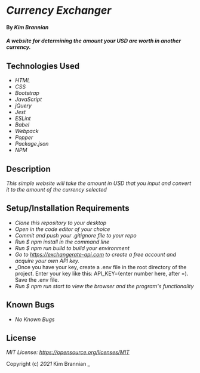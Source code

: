 # _Currency Exchanger_

#### By _**Kim Brannian**_

#### _A website for determining the amount your USD are worth in another currency._

## Technologies Used

* _HTML_
* _CSS_
* _Bootstrap_
* _JavaScript_
* _jQuery_
* _Jest_
* _ESLint_
* _Babel_
* _Webpack_
* _Popper_
* _Package.json_
* _NPM_



## Description

_This simple website will take the amount in USD that you input and convert it to the amount of the currency selected_


## Setup/Installation Requirements

* _Clone this repository to your desktop_
* _Open in the code editor of your choice_
* _Commit and push your .gitignore file to your repo_
* _Run   $ npm install   in the command line_
* _Run   $ npm run build   to build your environment_
* _Go to https://exchangerate-api.com to create a free account and acquire your own API key._
* _Once you have your key, create a .env file in the root directory of the project. Enter your key like this: API_KEY=(enter number here, after =). Save the .env file.
* _Run  $ npm run start  to view the browser and the program's functionality_


## Known Bugs

* _No Known Bugs_

## License

_MIT License: https://opensource.org/licenses/MIT_

Copyright (c) _2021_  Kim Brannian 
_
